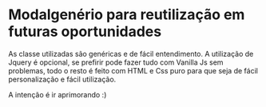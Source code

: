 # Modalgenério para reutilização em futuras oportunidades


As classe utilizadas são genéricas e de fácil entendimento.
A utilização de Jquery é opcional, se prefirir pode fazer tudo com Vanilla Js sem problemas, todo o resto é feito com HTML e Css puro para que seja de fácil personalização e fácil utilização.

A intenção é ir aprimorando :)
